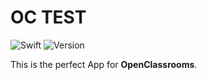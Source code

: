 # OC TEST

![Swift](https://img.shields.io/static/v1?label=iOS&message=Compatible&color=red)
![Version](https://img.shields.io/static/v1?label=Version&message=1.0.0&color=red)

This is the perfect App for **OpenClassrooms**.

